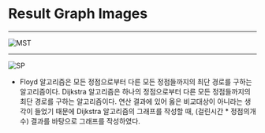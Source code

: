 # Result Graph Images    
    
---------------------    
![MST](https://user-images.githubusercontent.com/52629158/88287047-bceb1700-cd2c-11ea-9954-cda7ab50f7ff.png)    
    
---------------------    
![SP](https://user-images.githubusercontent.com/52629158/88287051-be1c4400-cd2c-11ea-97db-2e55eae07c68.png)    
* Floyd 알고리즘은 모든 정점으로부터 다른 모든 정점들까지의 최단 경로를 구하는 알고리즘이다. Dijkstra 알고리즘은 하나의 정점으로부터 다른 모든 정점들까지의 최단 경로를 구하는 알고리즘이다. 연산 결과에 있어 옳은 비교대상이 아니라는 생각이 들었기 때문에 Dijkstra 알고리즘의 그래프를 작성할 때, (걸린시간 * 정점의개수) 결과를 바탕으로 그래프를 작성하였다.
